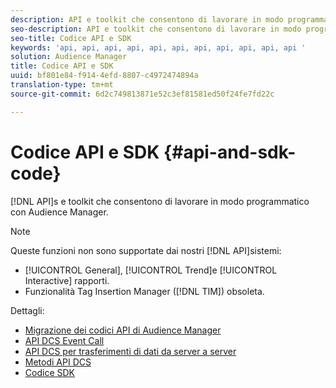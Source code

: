 ```yaml
---
description: API e toolkit che consentono di lavorare in modo programmatico con Audience Manager.
seo-description: API e toolkit che consentono di lavorare in modo programmatico con Audience Manager.
seo-title: Codice API e SDK
keywords: 'api, api, api, api, api, api, api, api, api, api, api '
solution: Audience Manager
title: Codice API e SDK
uuid: bf801e84-f914-4efd-8807-c4972474894a
translation-type: tm+mt
source-git-commit: 6d2c749813871e52c3ef81581ed50f24fe7fd22c

---
```



# Codice API e SDK {#api-and-sdk-code}

[!DNL API]s e toolkit che consentono di lavorare in modo programmatico con Audience Manager.

>[!NOTE]
>
>Queste funzioni non sono supportate dai nostri [!DNL API]sistemi:
>
>* [!UICONTROL General], [!UICONTROL Trend]e [!UICONTROL Interactive] rapporti.
>* Funzionalità Tag Insertion Manager ([!DNL TIM]) obsoleta.


Dettagli:

* [Migrazione dei codici API di Audience Manager](api-swagger-migration.md)
* [API DCS Event Call](dcs-intro/dcs-event-calls/dcs-event-calls.md)
* [API DCS per trasferimenti di dati da server a server](dcs-intro/dcs-s2s/dcs-s2s.md)
* [Metodi API DCS](dcs-intro/dcs-api-reference/dcs-api-methods.md)
* [Codice SDK](/help/using/api/aam-sdk.md)
